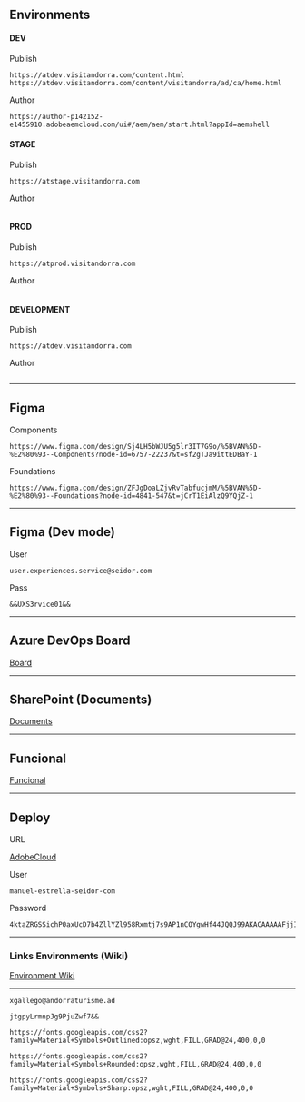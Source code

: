 
## Environments

#### DEV

Publish

```
https://atdev.visitandorra.com/content.html
https://atdev.visitandorra.com/content/visitandorra/ad/ca/home.html
```

Author

```
https://author-p142152-e1455910.adobeaemcloud.com/ui#/aem/aem/start.html?appId=aemshell
```

#### STAGE

Publish

```
https://atstage.visitandorra.com
```

Author

```
```

#### PROD

Publish

```
https://atprod.visitandorra.com
```

Author

```
```

#### DEVELOPMENT

Publish

```
https://atdev.visitandorra.com
```

Author

```
```

----
## Figma

Components

```
https://www.figma.com/design/Sj4LH5bWJU5g5lr3IT7G9o/%5BVAN%5D-%E2%80%93--Components?node-id=6757-22237&t=sf2gTJa9ittEDBaY-1
```

Foundations

```
https://www.figma.com/design/ZFJgDoaLZjvRvTabfucjmM/%5BVAN%5D-%E2%80%93--Foundations?node-id=4841-547&t=jCrT1EiAlzQ9YQjZ-1
```

----
## Figma (Dev mode)

User
```
user.experiences.service@seidor.com
```

Pass
```
&&UXS3rvice01&&
```

-----
## Azure DevOps Board

[Board](https://dev.azure.com/SEIDORCX/Andorra%20Turismo%20-%20Visit%20Andorra%20Experience%20Hub/_workitems/recentlyupdated/)

----
## SharePoint (Documents)

[Documents](https://seidor.sharepoint.com/teams/CXAndorraTurismo.es-VisitandorraExperienceHub-Compartido/Documentos%20compartidos/Forms/AllItems.aspx?id=%2Fteams%2FCXAndorraTurismo%2Ees%2DVisitandorraExperienceHub%2DCompartido%2FDocumentos%20compartidos%2FCompartido%20%2D%20Visitandorra%20Experience%20Hub&viewid=40f322bc%2D0aea%2D4757%2D9364%2D3eac176fd2cc)

----
## Funcional

[Funcional](https://seidor.sharepoint.com/teams/CXAndorraTurismo.es-VisitandorraExperienceHub-Compartido/Documentos%20compartidos/Forms/AllItems.aspx?id=%2Fteams%2FCXAndorraTurismo%2Ees%2DVisitandorraExperienceHub%2DCompartido%2FDocumentos%20compartidos%2FCompartido%20%2D%20Visitandorra%20Experience%20Hub%2F002%5FAnálisis%5FFuncional&viewid=40f322bc%2D0aea%2D4757%2D9364%2D3eac176fd2cc)

---
## Deploy

URL

[AdobeCloud](https://experience.adobe.com/#/@andorraturisme/cloud-manager/home.html/program/142152)

User

```
manuel-estrella-seidor-com
```

Password

```
4ktaZRGSSichP0axUcD7b4ZllYZl958Rxmtj7s9AP1nCOYgwHf44JQQJ99AKACAAAAAFjjIdAAASAZDOpnf7
```

----
### Links Environments (Wiki)

[Environment Wiki](https://dev.azure.com/SEIDORCX/Andorra%20Turismo%20-%20Visit%20Andorra%20Experience%20Hub/_wiki/wikis/Andorra-Turismo---Visit-Andorra-Experience-Hub.wiki/15/Adobe)

----

```
xgallego@andorraturisme.ad
```

```
jtgpyLrmnpJg9PjuZwf7&&
```


```
https://fonts.googleapis.com/css2?family=Material+Symbols+Outlined:opsz,wght,FILL,GRAD@24,400,0,0
```

```
https://fonts.googleapis.com/css2?family=Material+Symbols+Rounded:opsz,wght,FILL,GRAD@24,400,0,0
```

```
https://fonts.googleapis.com/css2?family=Material+Symbols+Sharp:opsz,wght,FILL,GRAD@24,400,0,0
```

